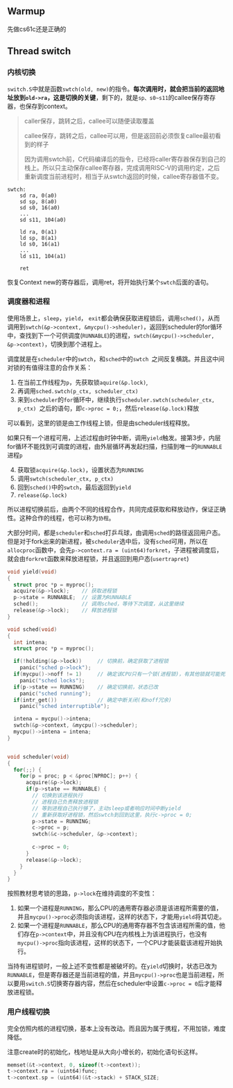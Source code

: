 
## Warmup

先做cs61c还是正确的

## Thread switch



### 内核切换

`switch.S`中就是函数`swtch(old, new)`的指令。**每次调用时，就会把当前的返回地址放到`old->ra`，这是切换的关键**，剩下的，就是`sp、s0~s11`的callee保存寄存器，也保存到context。

> caller保存，跳转之后，callee可以随便读取覆盖
>
> callee保存，跳转之后，callee可以用，但是返回前必须恢复callee最初看到的样子
>
> 因为调用swtch前，C代码编译后的指令，已经将caller寄存器保存到自己的栈上。所以只主动保存callee寄存器，完成调用RISC-V的调用约定，之后重新调度当前进程时，相当于从swtch返回的时候，callee寄存器值不变。

```
swtch:
    sd ra, 0(a0)
    sd sp, 8(a0)
    sd s0, 16(a0)
    ...
    sd s11, 104(a0)

    ld ra, 0(a1)
    ld sp, 8(a1)
    ld s0, 16(a1)
    ...
    ld s11, 104(a1)

    ret
```

 恢复Context new的寄存器后，调用ret，将开始执行某个`swtch`后面的语句。



### 调度器和进程

使用场景上，`sleep`，`yield`， `exit`都会确保获取进程锁后，调用`sched()`，从而调用到`swtch(&p->context, &mycpu()->sheduler)`，返回到scheduler的for循环中，查找到下一个可供调度(`RUNNABLE`)的进程，`swtch(&mycpu()->scheduler, &p->context)`，切换到那个进程上。

调度就是在`scheduler`中的`swtch`，和`sched`中的`swtch `之间反复横跳。并且这中间对锁的有值得注意的合作关系：

1. 在当前工作线程为`p`，先获取锁`aquire(&p.lock)`,
2. 再调用`sched.swtch(p_ctx, scheduler_ctx)` 
3. 来到`scheduler`的`for`循环中，继续执行`scheduler.swtch(scheduler_ctx, p_ctx) `之后的语句，即`c->proc = 0;`，然后`release(&p.lock)`释放

可以看到，这里的锁是由工作线程上锁，但是由scheduler线程释放。

如果只有一个进程可用，上述过程由时钟中断，调用`yield`触发。接第3步，内层for循环不能找到可调度的进程，由外层循环再发起扫描，扫描到唯一的`RUNNABLE`进程`p`

4. 获取锁`acquire(&p.lock)`，设置状态为`RUNNING`
5. 调用`swtch(scheduler_ctx, p_ctx)`
6. 回到`sched()`中的`swtch`，最后返回到`yield`
7. `release(&p.lock)`

所以进程切换前后，由两个不同的线程合作，共同完成获取和释放动作，保证正确性。这种合作的线程，也可以称为`协程`。

大部分时间，都是`scheduler`和`sched`打乒乓球，由调用`sched`的路径返回用户态。但是对于fork出来的新进程，被`scheduler`选中后，没有`sched`可用，所以在`allocproc`函数中，会先`p->context.ra = (uint64)forkret`，子进程被调度后，就会由`forkret`函数来释放进程锁，并且返回到用户态(`usertrapret`)



```c
void yield(void)
{
  struct proc *p = myproc();
  acquire(&p->lock);    // 获取进程锁
  p->state = RUNNABLE;  // 设置为RUNNABLE
  sched();              // 调用sched，等待下次调度，从这里继续
  release(&p->lock);    // 释放进程锁
}

void sched(void)
{
  int intena;
  struct proc *p = myproc();

  if(!holding(&p->lock))     // 切换前，确定获取了进程锁
    panic("sched p->lock");
  if(mycpu()->noff != 1)     // 确定该CPU只有一个锁(进程锁)，有其他锁就可能死锁
    panic("sched locks");
  if(p->state == RUNNING)    // 确定切换前，状态已改
    panic("sched running");
  if(intr_get())             // 确定中断关闭(和noff冗余)
    panic("sched interruptible");

  intena = mycpu()->intena;
  swtch(&p->context, &mycpu()->scheduler);
  mycpu()->intena = intena;
}


void scheduler(void)
{
  for(;;) {
    for(p = proc; p < &proc[NPROC]; p++) {
      acquire(&p->lock);
      if(p->state == RUNNABLE) {
        // 切换到该进程执行
        // 进程自己负责释放进程锁
        // 等到进程自己执行够了，主动sleep或者响应时间中断yield
        // 重新获取好进程锁，然后swtch到回到这里，执行c->proc = 0;
        p->state = RUNNING;
        c->proc = p;
        swtch(&c->scheduler, &p->context);
    
        c->proc = 0;
      }
      release(&p->lock);
    } 
  }  
}
```



按照教材思考锁的思路，`p->lock`在维持调度的不变性：

1. 如果一个进程是`RUNNING`，那么CPU的通用寄存器必须是该进程所需要的值，并且`mycpu()->proc`必须指向该进程，这样的状态下，才能用`yield`将其切走。
2. 如果一个进程是`RUNNABLE`，那么CPU的通用寄存器不包含该进程所需的值，他们存在`p->context`中，并且没有CPU在内核栈上为该进程执行，也没有`mycpu()->proc`指向该进程，这样的状态下，一个CPU才能装载该进程开始执行。

当持有进程锁时，一般上述不变性都是被破坏的。在`yield`切换时，状态已改为`RUNNABLE`，但是寄存器还是当前进程的值，并且`mycpu()->proc`也是当前进程，所以要用`switch.S`切换寄存器内容，然后在scheduler中设置`c->proc = 0`后才能释放进程锁。

### 用户线程切换

完全仿照内核的进程切换，基本上没有改动。而且因为属于携程，不用加锁，难度降低。

注意create时的初始化，栈地址是从大向小增长的，初始化语句长这样。

```cpp
memset(&t->context, 0, sizeof(t->context));
t->context.ra = (uint64)func;
t->context.sp = (uint64)(&t->stack) + STACK_SIZE;
```

